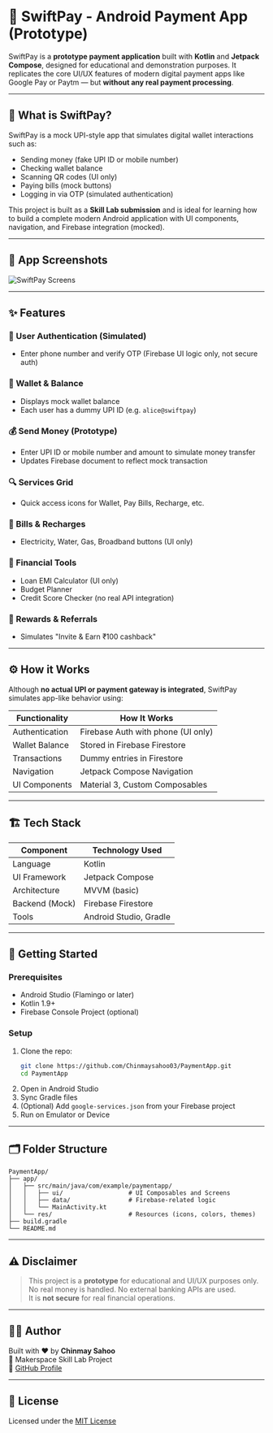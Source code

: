 
# 💸 SwiftPay - Android Payment App (Prototype)

SwiftPay is a **prototype payment application** built with **Kotlin** and **Jetpack Compose**, designed for educational and demonstration purposes. It replicates the core UI/UX features of modern digital payment apps like Google Pay or Paytm — but **without any real payment processing**.

---

## 📲 What is SwiftPay?

SwiftPay is a mock UPI-style app that simulates digital wallet interactions such as:
- Sending money (fake UPI ID or mobile number)
- Checking wallet balance
- Scanning QR codes (UI only)
- Paying bills (mock buttons)
- Logging in via OTP (simulated authentication)

This project is built as a **Skill Lab submission** and is ideal for learning how to build a complete modern Android application with UI components, navigation, and Firebase integration (mocked).

---

## 📸 App Screenshots
![SwiftPay Screens](./swiftpay_screenshots_preview.png)


---

## ✨ Features

### 👤 User Authentication (Simulated)
- Enter phone number and verify OTP (Firebase UI logic only, not secure auth)

### 💼 Wallet & Balance
- Displays mock wallet balance
- Each user has a dummy UPI ID (e.g. `alice@swiftpay`)

### 💰 Send Money (Prototype)
- Enter UPI ID or mobile number and amount to simulate money transfer
- Updates Firebase document to reflect mock transaction

### 🔍 Services Grid
- Quick access icons for Wallet, Pay Bills, Recharge, etc.

### 📄 Bills & Recharges
- Electricity, Water, Gas, Broadband buttons (UI only)

### 🧮 Financial Tools
- Loan EMI Calculator (UI only)
- Budget Planner
- Credit Score Checker (no real API integration)

### 🎁 Rewards & Referrals
- Simulates "Invite & Earn ₹100 cashback"

---

## ⚙️ How it Works

Although **no actual UPI or payment gateway is integrated**, SwiftPay simulates app-like behavior using:

| Functionality      | How It Works                         |
|--------------------|---------------------------------------|
| Authentication     | Firebase Auth with phone (UI only)    |
| Wallet Balance     | Stored in Firebase Firestore          |
| Transactions       | Dummy entries in Firestore            |
| Navigation         | Jetpack Compose Navigation            |
| UI Components      | Material 3, Custom Composables        |

---

## 🏗️ Tech Stack

| Component        | Technology Used                |
|------------------|--------------------------------|
| Language         | Kotlin                         |
| UI Framework     | Jetpack Compose                |
| Architecture     | MVVM (basic)                   |
| Backend (Mock)   | Firebase Firestore             |
| Tools            | Android Studio, Gradle         |

---

## 🚀 Getting Started

### Prerequisites

- Android Studio (Flamingo or later)
- Kotlin 1.9+
- Firebase Console Project (optional)

### Setup

1. Clone the repo:
    ```bash
    git clone https://github.com/Chinmaysahoo03/PaymentApp.git
    cd PaymentApp
    ```
2. Open in Android Studio
3. Sync Gradle files
4. (Optional) Add `google-services.json` from your Firebase project
5. Run on Emulator or Device

---

## 🗂️ Folder Structure

```
PaymentApp/
├── app/
│   ├── src/main/java/com/example/paymentapp/
│   │   ├── ui/                  # UI Composables and Screens
│   │   ├── data/                # Firebase-related logic
│   │   └── MainActivity.kt
│   └── res/                     # Resources (icons, colors, themes)
├── build.gradle
└── README.md
```

---

## ⚠️ Disclaimer

> This project is a **prototype** for educational and UI/UX purposes only.  
> No real money is handled. No external banking APIs are used.  
> It is **not secure** for real financial operations.

---

## 👨‍💻 Author

Built with ❤️ by **Chinmay Sahoo**  
📍 Makerspace Skill Lab Project  
🔗 [GitHub Profile](https://github.com/Chinmaysahoo03)

---

## 📄 License

Licensed under the [MIT License](LICENSE)
